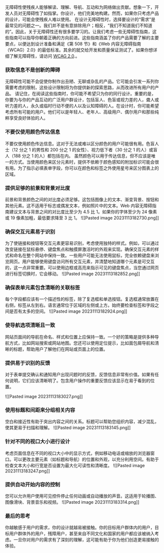 无障碍性使残疾人能够解读、理解、导航、互动和为网络做出贡献。想象一下，开发人员对无障碍性了如指掌。你设计，他们完美地构建。然而，如果你只考虑产品的设计，可能会使残疾人难以使用。
在设计无障碍性时，选择要设计的“需求”是最常见的问题之一。我们并不是有意排除用户；相反，“我们不知道我们不知道的”。因此，关于无障碍性还有很多要学习的。让我们考虑一些无障碍性指南，这些指南可以指导你朝着正确的方向前进。这些指南涵盖了你的产品需要了解的主要要点，以便达到设计准备和满足《第 508 节》和《Web 内容无障碍指南（WCAG）2.0》的最低标准。其余的就交给开发和质量保证测试了。如果你想详细了解无障碍性，请访问 [WCAG 2.0](https://www.w3.org/TR/WCAG20/).。
### 获取信息不是创新的障碍
无障碍性可能不会促使你制作出丑陋、无聊或杂乱的产品。它可能会引发一系列你需要考虑的限制，这些设计限制将为你提供新的探索思路，从而改进所有用户的产品。
请记住，在阅读这些指南时，你可能不希望只为你的同行设计。重要的是，你要为与你的产品互动的广泛用户群设计，包括盲人、色盲或视力差的人，聋人或听力差的人，永久或临时行动不便的人以及认知障碍的人。在设计时，你可能希望考虑所有可能的用户。他们可以是年轻人、老年人、高级用户、偶尔用户和那些纯粹享受良好体验的人。
### 不要仅使用颜色传达信息
不要仅使用颜色传达信息。这对于无法或难以区分颜色的用户可能很有用。色盲人士（12 分之 1 的男性和 200 分之 1 的女性）、视力低下者（30 分之 1 的人）或盲人（188 分之 1 的人）都包括在内。
虽然颜色可以用于传达信息，但不应该是唯一的方式。当使用颜色来区分元素时，提供不依赖于颜色感知的附加标识可能会很有用。为了指示必填表单字段，你可以在颜色和标签之外使用星号来区分图表上的区域。
### 提供足够的前景和背景对比度
前景和背景颜色之间的对比度必须足够。这包括图像上的文本、渐变背景、按钮和其他元素。这不适用于标志或偶发文本，例如照片中的文本。Web 内容无障碍指南建议文本与背景之间的对比度比至少为 4.5 比 1。如果你的字体至少为 24 像素或 19 像素加粗，最低要求降至 3 比 1。
![[Pasted image 20231113182730.png]]
### 确保交互元素易于识别
为了使链接和按钮等交互元素更容易识别，考虑使用独特的样式。例如，可以通过改变链接在鼠标悬停、键盘焦点和触摸屏激活时的外观来实现。确保交互元素的样式和命名在整个网站中保持一致。一些用户可能无法使用鼠标，完全依赖键盘来浏览网页。用户能够使用键盘访问所有交互元素，并清楚地知道哪个元素是可交互的，这一点非常重要。可以使用边框或高亮来指示可见的键盘焦点，当您通过网页进行标签切换时，它会移动。
![[Pasted image 20231113182852.png]]
### 确保表单元素包含清晰的关联标签
每个字段都应该有一个描述性的标签，除了复选框和单选按钮。复选框通常放置在右侧，标签从左到右。语言通常位于区域的左侧或上方。始终要检查标签和字段之间是否有太多的空间。
![[Pasted image 20231113182924.png]]
### 使导航选项清晰且一致
网站页面间的导航在命名、样式和位置上应保持一致。一个好的策略是提供多种导航方式，比如网站搜索或网站地图。您还可以使用定位提示，比如面包屑导航和清晰的标题，帮助用户了解他们在网站或页面上的位置。

### 提供易于识别的反馈
对于表单提交确认和通知用户出现问题时的反馈，反馈信息非常有价值。如果有任何说明，它们应该清晰明了。包含用户操作的重要反馈应该显示在易于看到的位置。

![[Pasted image 20231113183027.png]]
### 使用标题和间距来分组相关内容
空白和接近性有助于突出内容之间的关系。标题可以帮助您组织内容，减少混乱，使其更易于扫描和理解。
![[Pasted image 20231113183145.png]]
### 针对不同的视口大小进行设计
考虑页面信息在不同的视口大小中的显示方式，例如移动电话或缩放的浏览器窗口。可以更改主要元素（如标题和导航）的位置和外观，以充分利用空间。有助于检查文本大小和行宽是否设置为最大化可读性和清晰度。
![[Pasted image 20231113183247.png]]

### 提供自动开始内容的控制
您可以允许用户使用可见控件停止任何动画或自动播放的声音。这适用于轮播图、图像滑块、背景音乐和视频。
![[Pasted image 20231113183314.png]]

### 最后的思考
你越敏感于用户的需求，你的设计就越易被接触。你的目标用户群体内的用户，目标用户群体外的用户，残障用户，甚至来自不同文化和国家的用户都应该被纳入考虑。一旦你对用户的需求有了深刻的理解，这可能有助于你为他们创造更易接触的体验。